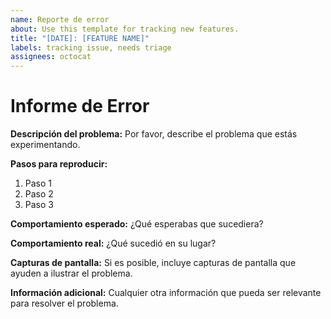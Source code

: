 ```yaml
---
name: Reporte de error
about: Use this template for tracking new features.
title: "[DATE]: [FEATURE NAME]"
labels: tracking issue, needs triage
assignees: octocat
---
```

# Informe de Error

**Descripción del problema:**
Por favor, describe el problema que estás experimentando.

**Pasos para reproducir:**
1. Paso 1
2. Paso 2
3. Paso 3

**Comportamiento esperado:**
¿Qué esperabas que sucediera?

**Comportamiento real:**
¿Qué sucedió en su lugar?

**Capturas de pantalla:**
Si es posible, incluye capturas de pantalla que ayuden a ilustrar el problema.

**Información adicional:**
Cualquier otra información que pueda ser relevante para resolver el problema.
